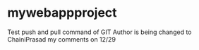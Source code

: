 # mywebappproject
Test push and pull command of GIT
Author is being changed to ChainiPrasad
my comments on 12/29
